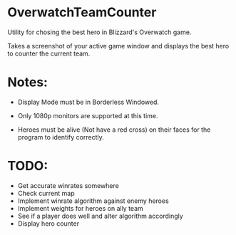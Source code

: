 # OverwatchTeamCounter

Utility for chosing the best hero in Blizzard's Overwatch game.

Takes a screenshot of your active game window and displays the best hero to counter the current team.

# Notes:

* Display Mode must be in Borderless Windowed.

* Only 1080p monitors are supported at this time.

* Heroes must be alive (Not have a red cross) on their faces for the program to identify correctly.

# TODO:

* Get accurate winrates somewhere
* Check current map
* Implement winrate algorithm against enemy heroes
* Implement weights for heroes on ally team
* See if a player does well and alter algorithm accordingly
* Display hero counter


